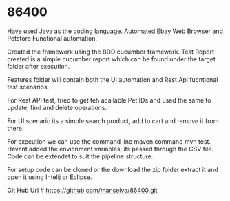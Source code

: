 # 86400

Have used Java as the coding language. Automated Ebay Web Browser and Petstore Functional automation.

Created the framework using the BDD cucumber framework. Test Report created is a simple cucumber report which can be found under the target folder after execution.

Features folder will contain both the UI automation and Rest Api fucntional test scenarios.

For Rest API test, tried to get teh acailable Pet IDs and used the same to update, find and delete operations.

For UI scenario its a simple search product, add to cart and remove it from there.

For execution we can use the command line maven command mvn test. Havent added the envionment variables, its passed through the CSV file. Code can be extendet to suit the pipeline structure.

For setup code can be cloned or the download the zip folder extract it and open it using Intelij or Eclipse.

Git Hub Url # https://github.com/manselva/86400.git
